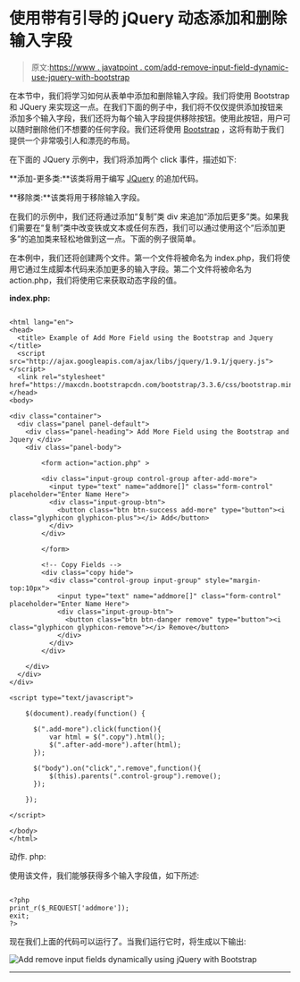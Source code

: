 # 使用带有引导的 jQuery 动态添加和删除输入字段

> 原文:[https://www . javatpoint . com/add-remove-input-field-dynamic-use-jquery-with-bootstrap](https://www.javatpoint.com/add-remove-input-fields-dynamically-using-jquery-with-bootstrap)

在本节中，我们将学习如何从表单中添加和删除输入字段。我们将使用 Bootstrap 和 JQuery 来实现这一点。在我们下面的例子中，我们将不仅仅提供添加按钮来添加多个输入字段，我们还将为每个输入字段提供移除按钮。使用此按钮，用户可以随时删除他们不想要的任何字段。我们还将使用 [Bootstrap](https://www.javatpoint.com/bootstrap-tutorial) ，这将有助于我们提供一个非常吸引人和漂亮的布局。

在下面的 JQuery 示例中，我们将添加两个 click 事件，描述如下:

**添加-更多类:**该类将用于编写 [JQuery](https://www.javatpoint.com/jquery-tutorial) 的追加代码。

**移除类:**该类将用于移除输入字段。

在我们的示例中，我们还将通过添加“复制”类 div 来追加“添加后更多”类。如果我们需要在“复制”类中改变铁或文本或任何东西，我们可以通过使用这个“后添加更多”的追加类来轻松地做到这一点。下面的例子很简单。

在本例中，我们还将创建两个文件。第一个文件将被命名为 index.php，我们将使用它通过生成脚本代码来添加更多的输入字段。第二个文件将被命名为 action.php，我们将使用它来获取动态字段的值。

**index.php:**

```

<html lang="en">
<head>
  <title> Example of Add More Field using the Bootstrap and Jquery </title>
  <script src="http://ajax.googleapis.com/ajax/libs/jquery/1.9.1/jquery.js"></script>
  <link rel="stylesheet" href="https://maxcdn.bootstrapcdn.com/bootstrap/3.3.6/css/bootstrap.min.css">
</head>
<body>

<div class="container">
  <div class="panel panel-default">
    <div class="panel-heading"> Add More Field using the Bootstrap and Jquery </div>
    <div class="panel-body">

        <form action="action.php" >

      	<div class="input-group control-group after-add-more">
          <input type="text" name="addmore[]" class="form-control" placeholder="Enter Name Here">
          <div class="input-group-btn"> 
            <button class="btn btn-success add-more" type="button"><i class="glyphicon glyphicon-plus"></i> Add</button>
          </div>
        </div>

        </form>

        <!-- Copy Fields -->
        <div class="copy hide">
          <div class="control-group input-group" style="margin-top:10px">
            <input type="text" name="addmore[]" class="form-control" placeholder="Enter Name Here">
            <div class="input-group-btn"> 
              <button class="btn btn-danger remove" type="button"><i class="glyphicon glyphicon-remove"></i> Remove</button>
            </div>
          </div>
        </div>

    </div>
  </div>
</div>

<script type="text/javascript">

    $(document).ready(function() {

      $(".add-more").click(function(){ 
          var html = $(".copy").html();
          $(".after-add-more").after(html);
      });

      $("body").on("click",".remove",function(){ 
          $(this).parents(".control-group").remove();
      });

    });

</script>

</body>
</html>

```

动作. php:

使用该文件，我们能够获得多个输入字段值，如下所述:

```

<?php
print_r($_REQUEST['addmore']);
exit;
?>

```

现在我们上面的代码可以运行了。当我们运行它时，将生成以下输出:

![Add remove input fields dynamically using jQuery with Bootstrap](../Images/4212b46ec18d862a90cd9305f8dff940.png)

* * *